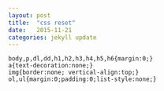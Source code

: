 ```yaml
---
layout: post
title:  "css reset"
date:   2015-11-21
categories: jekyll update
---
```


    body,p,dl,dd,h1,h2,h3,h4,h5,h6{margin:0;}
    a{text-decoration:none;}
    img{border:none; vertical-align:top;}
    ol,ul{margin:0;padding:0;list-style:none;}
